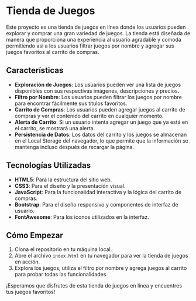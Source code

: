 # Tienda de Juegos
Este proyecto es una tienda de juegos en línea donde los usuarios pueden explorar y comprar una gran variedad de juegos. La tienda está diseñada de manera que proporciona una experiencia al usuario agradable y comoda permitiendo asi a los usuarios filtrar juegos por nombre y agregar sus juegos favoritos al carrito de compras.

## Características
- **Exploración de Juegos**: Los usuarios pueden ver una lista de juegos disponibles con sus respectivas imágenes, descripciones y precios.
- **Filtro por Nombre**: Los usuarios pueden filtrar los juegos por nombre para encontrar fácilmente sus títulos favoritos.
- **Carrito de Compras**: Los usuarios pueden agregar juegos al carrito de compras y ver el contenido del carrito en cualquier momento.
- **Alerta de Carrito**: Si un usuario intenta agregar un juego que ya está en el carrito, se mostrará una alerta.
- **Persistencia de Datos**: Los datos del carrito y los juegos se almacenan en el Local Storage del navegador, lo que permite que la información se mantenga incluso después de recargar la página.

## Tecnologías Utilizadas
- **HTML5**: Para la estructura del sitio web.
- **CSS3**: Para el diseño y la presentación visual.
- **JavaScript**: Para la funcionalidad interactiva y la lógica del carrito de compras.
- **Bootstrap**: Para el diseño responsivo y componentes de interfaz de usuario.
- **FontAwesome**: Para los iconos utilizados en la interfaz.

## Cómo Empezar
1. Clona el repositorio en tu máquina local.
2. Abre el archivo `index.html` en tu navegador para ver la tienda de juegos en acción.
3. Explora los juegos, utiliza el filtro por nombre y agrega juegos al carrito para probar todas las funcionalidades.

¡Esperamos que disfrutes de esta tienda de juegos en línea y encuentres tus juegos favoritos!
